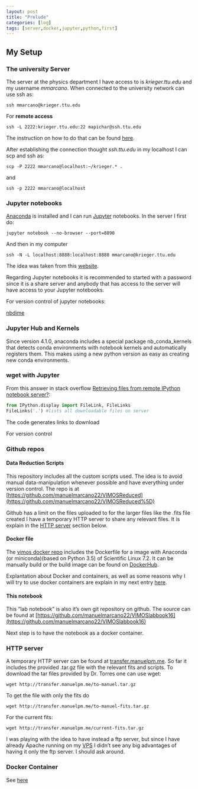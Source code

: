 ```yaml
---
layout: post
title: "Prelude"
categories: [log]
tags: [server,docker,jupyter,python,first]
---
```

## My Setup

### The university Server

The server at the physics department I have access to is _krieger.ttu.edu_ and my username _mmarcano_. When connected to the university network can use ssh as:

`ssh mmarcano@krieger.ttu.edu`

For **remote access**

`ssh -L 2222:krieger.ttu.edu:22 mapichar@ssh.ttu.edu`

The instruction on how to do that can be found [here](https://askit.ttu.edu/portal/app/portlets/results/viewsolution.jsp?SToken=BE61C2DC4FE5B4CC9919A11B48D6056B&solutionid=160504120603124&hypermediatext=null).

After establishing the connection thought _ssh.ttu.edu_ in my localhost I can scp and ssh as:

`scp -P 2222 mmarcano@localhost:~/krieger.* .`

and

`ssh -p 2222 mmarcano@localhost`

### Jupyter notebooks

[Anaconda](https://anaconda.org/) is installed and I can run [Jupyter](http://jupyter.org/) notebooks. In the server I first do:

`jupyter notebook --no-browser --port=8890`

And then in my computer

`ssh -N -L localhost:8888:localhost:8888 mmarcano@krieger.ttu.edu`

The idea was taken from this [website](https://coderwall.com/p/ohk6cg/remote-access-to-ipython-notebooks-via-ssh).

Regarding Jupyter notebooks it is recommended to started with a password since it is a share server and anybody that has access to the server will have access to your Jupyter notebooks.


For version control of jupyter notebooks:

[nbdime](https://github.com/jupyter/nbdime)

### Jupyter Hub and Kernels

Since version 4.1.0, anaconda includes a special package nb_conda_kernels that detects conda environments with notebook kernels and automatically registers them. This makes using a new python version as easy as creating new conda environments.


### wget with Jupyter

From this answer in stack overflow [Retrieving files from remote IPython notebook server?](https://stackoverflow.com/questions/24437661/retrieving-files-from-remote-ipython-notebook-server):

```python
from IPython.display import FileLink, FileLinks
FileLinks('.') #lists all downloadable files on server
```
The code generates links to download


For version control 

### Github repos

#### Data Reduction Scripts

This repository includes all the custom scripts used. The idea is to avoid manual data-manipulation whenever possible and have everything under version control. The repo is at [https://github.com/manuelmarcano22/VIMOSReduced](https://github.com/manuelmarcano22/VIMOSReduced%5D)

Github has a limit on the files uploaded to for the larger files like the .fits file created I have a temporary HTTP server to share any relevant files. It is explain in the [HTTP server](#http) section below.

#### Docker file

The [vimos docker repo](https://github.com/manuelmarcano22/VIMOSDocker) includes the Dockerfile for a image with Anaconda (or miniconda)(based on Python 3.5) of Scientific Linux 7.2\. It can be manually build or the build image can be found on [DockerHub](https://hub.docker.com/r/manuelmarcano22/vimosdocker/).

Explantation about Docker and containers, as well as some reasons why I will try to use docker containers are explain in my next entry [here](/VIMOSlabbook16/log/2016/11/26/docker-containers.html).

#### This notebook

This “lab notebook” is also it’s own git repository on github. The source can be found at [https://github.com/manuelmarcano22/VIMOSlabbook16](https://github.com/manuelmarcano22/VIMOSlabbook16)

Next step is to have the notebook as a docker container.

### HTTP server

A temporary HTTP server can be found at [transfer.manuelpm.me](http://transfer.manuelpm.me/). So far it includes the provided .tar.gz file with the relevant fits and scripts. To download the tar files provided by Dr. Torres one can use wget:

`wget http://transfer.manuelpm.me/to-manuel.tar.gz`

To get the file with only the fits do

`wget http://transfer.manuelpm.me/to-manuel-fits.tar.gz`

For the current fits:

`wget http://transfer.manuelpm.me/current-fits.tar.gz`

I was playing with the idea to have instead a ftp server, but since I have already Apache running on my [VPS](https://en.wikipedia.org/wiki/Virtual_private_server) I didn’t see any big advantages of having it only the ftp server. I should ask around.

### Docker Container

See [here](/VIMOSlabbook16/log/2016/11/26/docker-containers.html)




